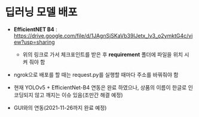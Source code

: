 # 딥러닝 모델 배포

* **EfficientNET B4** : https://drive.google.com/file/d/1JAgnSjSKaVb39lJetx_lv3_o2ymktG4c/view?usp=sharing

    * 위의 링크로 가서 체크포인트를 받은 후 **requirement** 폴더에 파일을 위치 시켜 줘야 함

* ngrok으로 배포를 할 때는 request.py를 실행할 때마다 주소를 바꿔줘야 함

* 현재 YOLOv5 + EfficientNet-B4 연동은 완료 하였으나, 상품의 이름이 한글로 인코딩되지 않고 깨지는 이슈 있음(조만간 해결 예정)

* GUI와의 연동(2021-11-26까지 완료 예정)
